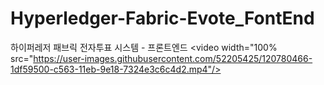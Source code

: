 # Hyperledger-Fabric-Evote_FontEnd
하이퍼레저 패브릭 전자투표 시스템 - 프론트엔드
<video width="100% src="https://user-images.githubusercontent.com/52205425/120780466-1df59500-c563-11eb-9e18-7324e3c6c4d2.mp4"/>
